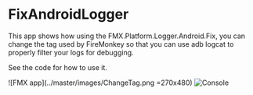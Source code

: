 # FixAndroidLogger

This app shows how using the FMX.Platform.Logger.Android.Fix, you can change the tag used by FireMonkey so that you can use adb logcat to properly filter your logs for debugging.

See the code for how to use it.

![FMX app](../master/images/ChangeTag.png =270x480)
![Console](../master/images/console.png)
